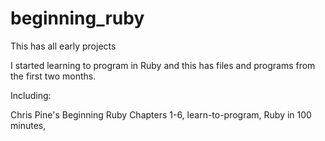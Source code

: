 # beginning_ruby
This has all early projects

I started learning to program in Ruby and this has files and programs from the first two months. 

Including:

Chris Pine's Beginning Ruby Chapters 1-6,
learn-to-program,
Ruby in 100 minutes,

